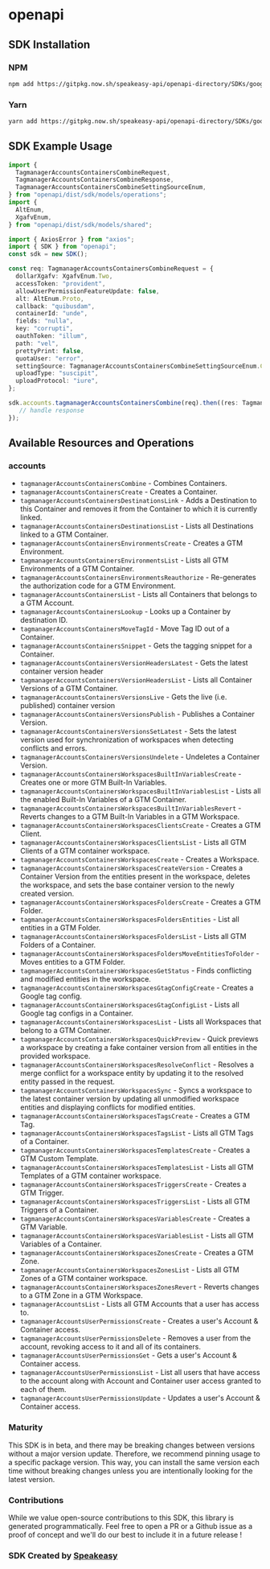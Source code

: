 # openapi

<!-- Start SDK Installation -->
## SDK Installation

### NPM

```bash
npm add https://gitpkg.now.sh/speakeasy-api/openapi-directory/SDKs/googleapis.com/tagmanager/v2/typescript
```

### Yarn

```bash
yarn add https://gitpkg.now.sh/speakeasy-api/openapi-directory/SDKs/googleapis.com/tagmanager/v2/typescript
```
<!-- End SDK Installation -->

## SDK Example Usage
<!-- Start SDK Example Usage -->
```typescript
import {
  TagmanagerAccountsContainersCombineRequest,
  TagmanagerAccountsContainersCombineResponse,
  TagmanagerAccountsContainersCombineSettingSourceEnum,
} from "openapi/dist/sdk/models/operations";
import {
  AltEnum,
  XgafvEnum,
} from "openapi/dist/sdk/models/shared";

import { AxiosError } from "axios";
import { SDK } from "openapi";
const sdk = new SDK();

const req: TagmanagerAccountsContainersCombineRequest = {
  dollarXgafv: XgafvEnum.Two,
  accessToken: "provident",
  allowUserPermissionFeatureUpdate: false,
  alt: AltEnum.Proto,
  callback: "quibusdam",
  containerId: "unde",
  fields: "nulla",
  key: "corrupti",
  oauthToken: "illum",
  path: "vel",
  prettyPrint: false,
  quotaUser: "error",
  settingSource: TagmanagerAccountsContainersCombineSettingSourceEnum.Current,
  uploadType: "suscipit",
  uploadProtocol: "iure",
};

sdk.accounts.tagmanagerAccountsContainersCombine(req).then((res: TagmanagerAccountsContainersCombineResponse | AxiosError) => {
   // handle response
});
```
<!-- End SDK Example Usage -->

<!-- Start SDK Available Operations -->
## Available Resources and Operations


### accounts

* `tagmanagerAccountsContainersCombine` - Combines Containers.
* `tagmanagerAccountsContainersCreate` - Creates a Container.
* `tagmanagerAccountsContainersDestinationsLink` - Adds a Destination to this Container and removes it from the Container to which it is currently linked.
* `tagmanagerAccountsContainersDestinationsList` - Lists all Destinations linked to a GTM Container.
* `tagmanagerAccountsContainersEnvironmentsCreate` - Creates a GTM Environment.
* `tagmanagerAccountsContainersEnvironmentsList` - Lists all GTM Environments of a GTM Container.
* `tagmanagerAccountsContainersEnvironmentsReauthorize` - Re-generates the authorization code for a GTM Environment.
* `tagmanagerAccountsContainersList` - Lists all Containers that belongs to a GTM Account.
* `tagmanagerAccountsContainersLookup` - Looks up a Container by destination ID.
* `tagmanagerAccountsContainersMoveTagId` - Move Tag ID out of a Container.
* `tagmanagerAccountsContainersSnippet` - Gets the tagging snippet for a Container.
* `tagmanagerAccountsContainersVersionHeadersLatest` - Gets the latest container version header
* `tagmanagerAccountsContainersVersionHeadersList` - Lists all Container Versions of a GTM Container.
* `tagmanagerAccountsContainersVersionsLive` - Gets the live (i.e. published) container version
* `tagmanagerAccountsContainersVersionsPublish` - Publishes a Container Version.
* `tagmanagerAccountsContainersVersionsSetLatest` - Sets the latest version used for synchronization of workspaces when detecting conflicts and errors.
* `tagmanagerAccountsContainersVersionsUndelete` - Undeletes a Container Version.
* `tagmanagerAccountsContainersWorkspacesBuiltInVariablesCreate` - Creates one or more GTM Built-In Variables.
* `tagmanagerAccountsContainersWorkspacesBuiltInVariablesList` - Lists all the enabled Built-In Variables of a GTM Container.
* `tagmanagerAccountsContainersWorkspacesBuiltInVariablesRevert` - Reverts changes to a GTM Built-In Variables in a GTM Workspace.
* `tagmanagerAccountsContainersWorkspacesClientsCreate` - Creates a GTM Client.
* `tagmanagerAccountsContainersWorkspacesClientsList` - Lists all GTM Clients of a GTM container workspace.
* `tagmanagerAccountsContainersWorkspacesCreate` - Creates a Workspace.
* `tagmanagerAccountsContainersWorkspacesCreateVersion` - Creates a Container Version from the entities present in the workspace, deletes the workspace, and sets the base container version to the newly created version.
* `tagmanagerAccountsContainersWorkspacesFoldersCreate` - Creates a GTM Folder.
* `tagmanagerAccountsContainersWorkspacesFoldersEntities` - List all entities in a GTM Folder.
* `tagmanagerAccountsContainersWorkspacesFoldersList` - Lists all GTM Folders of a Container.
* `tagmanagerAccountsContainersWorkspacesFoldersMoveEntitiesToFolder` - Moves entities to a GTM Folder.
* `tagmanagerAccountsContainersWorkspacesGetStatus` - Finds conflicting and modified entities in the workspace.
* `tagmanagerAccountsContainersWorkspacesGtagConfigCreate` - Creates a Google tag config.
* `tagmanagerAccountsContainersWorkspacesGtagConfigList` - Lists all Google tag configs in a Container.
* `tagmanagerAccountsContainersWorkspacesList` - Lists all Workspaces that belong to a GTM Container.
* `tagmanagerAccountsContainersWorkspacesQuickPreview` - Quick previews a workspace by creating a fake container version from all entities in the provided workspace.
* `tagmanagerAccountsContainersWorkspacesResolveConflict` - Resolves a merge conflict for a workspace entity by updating it to the resolved entity passed in the request.
* `tagmanagerAccountsContainersWorkspacesSync` - Syncs a workspace to the latest container version by updating all unmodified workspace entities and displaying conflicts for modified entities.
* `tagmanagerAccountsContainersWorkspacesTagsCreate` - Creates a GTM Tag.
* `tagmanagerAccountsContainersWorkspacesTagsList` - Lists all GTM Tags of a Container.
* `tagmanagerAccountsContainersWorkspacesTemplatesCreate` - Creates a GTM Custom Template.
* `tagmanagerAccountsContainersWorkspacesTemplatesList` - Lists all GTM Templates of a GTM container workspace.
* `tagmanagerAccountsContainersWorkspacesTriggersCreate` - Creates a GTM Trigger.
* `tagmanagerAccountsContainersWorkspacesTriggersList` - Lists all GTM Triggers of a Container.
* `tagmanagerAccountsContainersWorkspacesVariablesCreate` - Creates a GTM Variable.
* `tagmanagerAccountsContainersWorkspacesVariablesList` - Lists all GTM Variables of a Container.
* `tagmanagerAccountsContainersWorkspacesZonesCreate` - Creates a GTM Zone.
* `tagmanagerAccountsContainersWorkspacesZonesList` - Lists all GTM Zones of a GTM container workspace.
* `tagmanagerAccountsContainersWorkspacesZonesRevert` - Reverts changes to a GTM Zone in a GTM Workspace.
* `tagmanagerAccountsList` - Lists all GTM Accounts that a user has access to.
* `tagmanagerAccountsUserPermissionsCreate` - Creates a user's Account & Container access.
* `tagmanagerAccountsUserPermissionsDelete` - Removes a user from the account, revoking access to it and all of its containers.
* `tagmanagerAccountsUserPermissionsGet` - Gets a user's Account & Container access.
* `tagmanagerAccountsUserPermissionsList` - List all users that have access to the account along with Account and Container user access granted to each of them.
* `tagmanagerAccountsUserPermissionsUpdate` - Updates a user's Account & Container access.
<!-- End SDK Available Operations -->

### Maturity

This SDK is in beta, and there may be breaking changes between versions without a major version update. Therefore, we recommend pinning usage
to a specific package version. This way, you can install the same version each time without breaking changes unless you are intentionally
looking for the latest version.

### Contributions

While we value open-source contributions to this SDK, this library is generated programmatically.
Feel free to open a PR or a Github issue as a proof of concept and we'll do our best to include it in a future release !

### SDK Created by [Speakeasy](https://docs.speakeasyapi.dev/docs/using-speakeasy/client-sdks)

